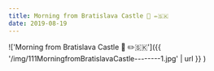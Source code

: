 ```yaml
---
title: Morning from Bratislava Castle 👋 ✏️🇸🇰
date: 2019-08-19
---
```


!['Morning from Bratislava Castle 👋 ✏️🇸🇰']({{ '/img/111MorningfromBratislavaCastle--------1.jpg' | url }} )
<br>
